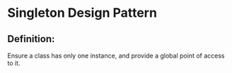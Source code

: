 ﻿# Singleton Design Pattern

## Definition:
Ensure a class has only one instance, and provide a global point of access to it.